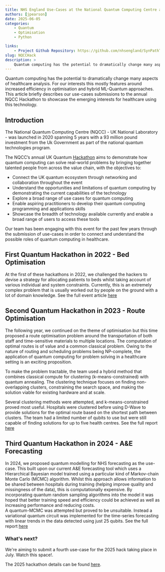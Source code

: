 ```yaml
---
title: NHS England Use-Cases at the National Quantum Computing Centre annual Hackathon
authors: [jpearson]
date: 2025-06-05
categories: 
    - Quantum
    - Optimisation
    - Python

links:
    - Project Github Repository: https://github.com/nhsengland/SynPathToy
slug: NQCCHack
description: >
    Quantum computing has the potential to dramatically change many aspects of healthcare analysis.   For our interests this mostly features around increased efficiency in optimisation and hybrid ML-Quantum approaches.  This article briefly describes our use-cases submissions to the annual NQCC Hackathon to showcase the emerging interests for healthcare using this technology.
---
```


Quantum computing has the potential to dramatically change many aspects of healthcare analysis.   For our interests this mostly features around increased efficiency in optimisation and hybrid ML-Quantum approaches.  This article briefly describes our use-cases submissions to the annual NQCC Hackathon to showcase the emerging interests for healthcare using this technology.

<!-- more -->

## Introduction

The National Quantum Computing Centre (NQCC) - UK National Laboratory - was launched in 2020 spanning 5 years with a 93 million pound investment from the Uk Government as part of the national quantum technologies program.   

The NQCC’s annual UK Quantum [Hackathon](https://www.nqcc.ac.uk/uk-quantum-hackathon-2025/) aims to demonstrate how quantum computing can solve real-world problems by bringing together talented people from across the value chain, with the objectives to:

- Connect the UK quantum ecosystem through networking and collaboration throughout the event
- Understand the opportunities and limitations of quantum computing by demonstrating the current capabilities of the technology
- Explore a broad range of use cases for quantum computing
- Enable aspiring practitioners to develop their quantum computing programming and applications skills
- Showcase the breadth of technology available currently and enable a broad range of users to access these tools

Our team has been engaging with this event for the past few years through the submission of use-cases in order to connect and understand the possible roles of quantum computing in healthcare. 

## First Quantum Hackathon in 2022 - Bed Optimisation

At the first of these hackathons in 2022, we challenged the hackers to devise a strategy for allocating patients to beds whilst taking account of various individual and system constraints.  Currently, this is an extremely complex problem that is usually worked out by people on the ground with a lot of domain knowledge.   See the full event article [here]( https://www.nqcc.ac.uk/wp-content/uploads/2022/09/NQCC_Hackathon_article_July2022.pdf)

## Second Quantum Hackathon in 2023 - Route Optimisation

The following year, we continued on the theme of optimisation but this time proposed a route optimisation problem around the transportation of both staff and time-sensitive materials to multiple locations.  The computation of optimal routes is of value and a common classical problem.   Owing to the nature of routing and scheduling problems being NP-complete, the application of quantum computing for problem solving in a healthcare setting is an exciting proposition.  

To make the problem tractable, the team used a hybrid method that combines classical compute for clustering (k-means-constrained) with quantum annealing. The clustering technique focuses on finding non-overlapping clusters, constraining the search space, and making the solution viable for existing hardware and at scale. 

Several clustering methods were attempted, and k-means-constrained proved most useful. Hospitals were clustered before using D-Wave to provide solutions for the optimal route based on the shortest path between clusters. The team had a limited number of qubits to use but were still capable of finding solutions for up to five health centres. See the full report [here](https://www.nqcc.ac.uk/wp-content/uploads/2024/04/NQCC_Quantum-Hackathon-2023_Technical-report.pdf)

## Third Quantum Hackathon in 2024 - A&E Forecasting

In 2024, we proposed quantum modelling for NHS forecasting as the use-case.  This built upon our current A&E forecasting tool which uses a Hierarchical Bayesian model trained using a particular kind of Markov-chain Monte Carlo (MCMC) algorithm.  Whilst this approach allows information to be shared between hospitals during training (helping improve quality and missingness of the data), this is computationally expensive.   By incorporating quantum random sampling algorithms into the model it was hoped that better training speed and efficiency could be achieved as well as increasing performance and reducing costs.  
A quantum-MCMC was attempted but proved to be unsuitable.  Instead a variational quantum circuit was implemented for the time-series forecasting with linear trends in the data detected using just 25 qubits.  See the full report [here](https://www.nqcc.ac.uk/wp-content/uploads/2025/04/NQCC_Quantum-Hackathon-2024_Technical-report.pdf)

### What's next?

We're aiming to submit a fourth use-case for the 2025 hack taking place in July.  Watch this space!.

The 2025 hackathon details can be found [here](https://www.nqcc.ac.uk/uk-quantum-hackathon-2025/).  
